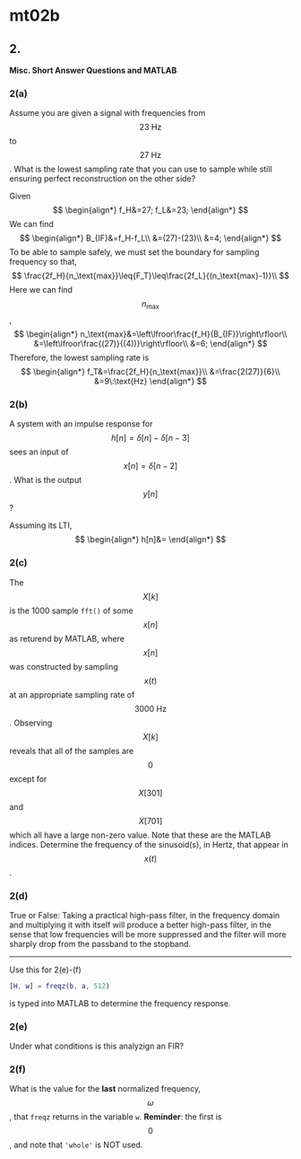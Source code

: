 # mt02b

## 2.
__Misc. Short Answer Questions and MATLAB__

### 2(a)
Assume you are given a signal with frequencies from $$23\:\text{Hz}$$ to $$27\:\text{Hz}$$. What is the lowest sampling rate that you can use to sample while still ensuring perfect reconstruction on the other side?

Given
$$
\begin{align*}
f_H&=27;
f_L&=23;
\end{align*}
$$
We can find
$$
\begin{align*}
B_{IF}&=f_H-f_L\\
&=(27)-(23)\\
&=4;
\end{align*}
$$
To be able to sample safely, we must set the boundary for sampling frequency so that,
$$
\frac{2f_H}{n_\text{max}}\leq{F_T}\leq\frac{2f_L}{(n_\text{max}-1)}\\
$$
Here we can find $$n_\text{max}$$,
$$
\begin{align*}
n_\text{max}&=\left\lfroor\frac{f_H}{B_{IF}}\right\rfloor\\
&=\left\lfroor\frac{(27)}{(4))}\right\rfloor\\
&=6;
\end{align*}
$$
Therefore, the lowest sampling rate is
$$
\begin{align*}
f_T&=\frac{2f_H}{n_\text{max}}\\
&=\frac{2(27)}{6}\\
&=9\:\text{Hz}
\end{align*}
$$


### 2(b)
A system with an impulse response for $$h[n]=\delta[n]-\delta[n-3]$$ sees an input of $$x[n]=\delta[n-2]$$. What is the output $$y[n]$$?

Assuming its LTI,
$$
\begin{align*}
h[n]&=
\end{align*}
$$


### 2(c)
The $$X[k]$$ is the 1000 sample `fft()` of some $$x[n]$$ as returend by MATLAB, where $$x[n]$$ was constructed by sampling $$x(t)$$ at an appropriate sampling rate of $$3000\:\text{Hz}$$. Observing $$X[k]$$ reveals that all of the samples are $$0$$ except for $$X[301]$$ and $$X[701]$$ which all have a large non-zero value.  Note that these are the MATLAB indices.  Determine the frequency of the sinusoid(s), in Hertz, that appear in $$x(t)$$.

### 2(d)
True or False: Taking a practical high-pass filter, in the frequency domain and multiplying it with itself will produce a better high-pass filter, in the sense that low frequencies will be more suppressed and the filter will more sharply drop from the passband to the stopband.

------
Use this for 2(e)-(f)
```matlab
[H, w] = freqz(b, a, 512)
```
is typed into MATLAB to determine the frequency response.

### 2(e)
Under what conditions is this analyzign an FIR?


### 2(f)
What is the value for the __last__ normalized frequency, $$\omega$$, that `freqz` returns in the variable `w`. __Reminder__: the first is $$0$$, and note that `'whole'` is NOT used.